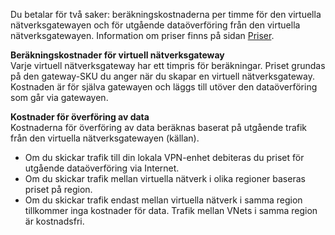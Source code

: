 Du betalar för två saker: beräkningskostnaderna per timme för den virtuella nätverksgatewayen och för utgående dataöverföring från den virtuella nätverksgatewayen. Information om priser finns på sidan [Priser](https://azure.microsoft.com/pricing/details/vpn-gateway).

**Beräkningskostnader för virtuell nätverksgateway**<br>Varje virtuell nätverksgateway har ett timpris för beräkningar. Priset grundas på den gateway-SKU du anger när du skapar en virtuell nätverksgateway. Kostnaden är för själva gatewayen och läggs till utöver den dataöverföring som går via gatewayen.

**Kostnader för överföring av data**<br>Kostnaderna för överföring av data beräknas baserat på utgående trafik från den virtuella nätverksgatewayen (källan).

* Om du skickar trafik till din lokala VPN-enhet debiteras du priset för utgående dataöverföring via Internet.
* Om du skickar trafik mellan virtuella nätverk i olika regioner baseras priset på region.
* Om du skickar trafik endast mellan virtuella nätverk i samma region tillkommer inga kostnader för data. Trafik mellan VNets i samma region är kostnadsfri.



<!--HONumber=Jan17_HO1-->


